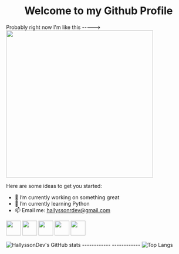 <div align="center">
   <h1>Welcome to my Github Profile</h1>
</div>

<div>
   <p>Probably right now I'm like this ----->   <img src="https://media.giphy.com/media/hrRJ41JB2zlgZiYcCw/giphy-downsized-large.gif" width="400" align="center"/>  
</div>





Here are some ideas to get you started:                                                                     

- 🔭 I’m currently working on something great                           
- 🌱 I’m currently learning Python
- 📫 Email me: hallyssonrdev@gmail.com

<img src="https://image.flaticon.com/icons/png/512/1051/1051277.png" width="40"> <img src="https://image.flaticon.com/icons/png/512/732/732190.png" width="40"> <img src="https://image.flaticon.com/icons/png/512/136/136530.png" width="40"> <img src="https://image.flaticon.com/icons/png/512/528/528261.png" width="40"> <img src="https://image.flaticon.com/icons/png/512/1387/1387537.png" width="40">
 
 ![HallyssonDev's GitHub stats](https://github-readme-stats.vercel.app/api?username=HallyssonDev&theme=great-gatsby&show_icons=true) ------------  ------------ ![Top Langs](https://github-readme-stats.vercel.app/api/top-langs/?username=HallyssonDev)
 
 

 

 




                 



